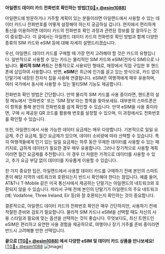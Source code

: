 **아일랜드 데이터 카드 전화번호 확인하는 방법[[TG💪+ @esim1088](https://t.me/s/esim1088)]**

아일랜드에 방문하거나 거주할 계획이 있는 분들이라면 아일랜드에서 사용할 수 있는 데이터 카드나 전화번호를 어떻게 설정해야 하는지 궁금하실 겁니다. 현지에서 편리하게 통신을 이용하려면 데이터 카드의 전화번호 확인 과정과 관련된 정보를 잘 알아두는 것이 중요합니다. 이 글에서는 아일랜드 데이터 카드의 전화번호 확인 방법과 함께 다양한 종류의 SIM 카드와 eSIM 등에 대해 자세히 설명드리겠습니다.

우선, 아일랜드 데이터 카드를 구매할 때 가장 먼저 고려해야 할 것은 카드의 유형입니다. 일반적으로 사용할 수 있는 카드는 물리적인 SIM 카드와 eSIM(전자식 SIM)으로 나뉩니다. **물리적 SIM 카드**는 전통적으로 사용되던 형태로, 매장에서 직접 구입한 후 핸드폰에 삽입하여 사용합니다. 반면, **eSIM**은 최근에 인기를 끌고 있는 방식으로, 카드 없이 단말기에 내장된 전자식 칩을 사용해 연결됩니다. eSIM은 여행객에게 매우 유용하며, 여러 국가에서 동시에 사용할 수 있는 멀티SIM 기능도 제공합니다.

전화번호 확인 방법은 간단합니다. 만약 물리적 SIM 카드를 사용 중이라면, 핸드폰의 설정 메뉴에서 '전화번호' 또는 'SIM 정보'라는 항목을 찾아보세요. 대부분의 스마트폰은 이 항목을 통해 본인의 전화번호를 쉽게 확인할 수 있습니다. 만약 eSIM을 사용 중이라면, 구매 시 제공된 QR 코드를 활용해 번호를 설정할 수 있으며, 이 과정에서도 전화번호를 확인할 수 있습니다.

또한, 아일랜드에서 사용 가능한 데이터 요금제는 매우 다양합니다. 기본적으로 일일 요금제, 주간 요금제, 월간 요금제가 있으며, 데이터 소비량에 따라 선택할 수 있습니다. 특히 여행객들에게 인기 있는 일일 요금제는 하루 동안 무제한 데이터를 사용할 수 있는 패키지로, 급하게 데이터가 필요한 경우 매우 유용합니다. 그러나 장기적으로 사용할 계획이라면 월간 요금제를 추천합니다. 이 경우 더 저렴한 가격으로 데이터를 사용할 수 있고, 추가 요금 부담 없이 데이터를 자유롭게 이용할 수 있습니다.

한 가지 중요한 팁은, 아일랜드에서 사용할 데이터 카드를 구매하기 전에 본인의 스마트폰이 해당 지역의 네트워크와 호환되는지 반드시 확인해야 한다는 점입니다. 예를 들어, AT&T나 T-Mobile 같은 미국 통신사에서 제공하는 단말기는 아일랜드의 네트워크와 호환되지 않을 수 있습니다. 따라서 구매 전에 본인의 단말기가 아일랜드의 주요 네트워크(예: Vodafone, Three Ireland, Eir 등)와 잘 호환되는지 확인하는 것이 중요합니다.

결론적으로, 아일랜드 데이터 카드의 전화번호 확인은 매우 간단하지만, 사용하기 전에 적절한 준비와 검토가 필요합니다. 물리적 SIM 카드나 eSIM을 선택할 때도 자신의 사용 스타일과 필요에 맞는 옵션을 선택하는 것이 좋습니다. 무엇보다도, 최신 트렌드인 eSIM은 편리하고 유연한 사용 경험을 제공하므로, 여행이나 장기 거주를 준비 중이라면 반드시 고려해볼 만한 선택입니다.

**끝으로 [[TG💪+ @esim1088](https://t.me/s/esim1088)] 에서 다양한 eSIM 및 데이터 카드 상품을 만나보세요!** [[TG💪+ @esim1088](https://t.me/s/esim1088) ![Image](https://i.postimg.cc/Y0z9fWf4/image.png)]
